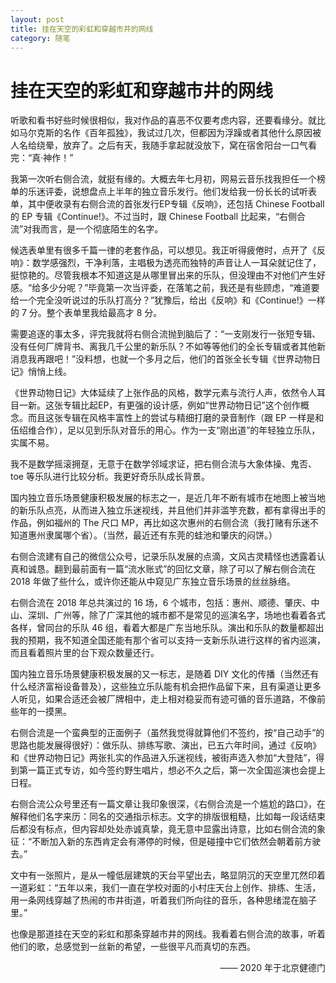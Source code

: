 ```yaml
---
layout: post
title: 挂在天空的彩虹和穿越市井的网线
category: 随笔
---
```


# 挂在天空的彩虹和穿越市井的网线

听歌和看书好些时候很相似，我对作品的喜恶不仅要考虑内容，还要看缘分。就比如马尔克斯的名作《百年孤独》，我试过几次，但都因为浮躁或者其他什么原因被人名给绕晕，放弃了。之后有天，我随手拿起就没放下，窝在宿舍阳台一口气看完：“真·神作！”

我第一次听右侧合流，就挺有缘的。大概去年七月初，网易云音乐找我担任一个榜单的乐迷评委，说想盘点上半年的独立音乐发行。他们发给我一份长长的试听表单，其中便收录有右侧合流的首张发行EP专辑《反响》，还包括 Chinese Football 的 EP 专辑《Continue!》。不过当时，跟 Chinese Football 比起来，“右侧合流”对我而言，是一个彻底陌生的名字。

候选表单里有很多千篇一律的老套作品，可以想见。我正听得疲倦时，点开了《反响》：数学感强烈，干净利落，主唱极为透亮而独特的声音让人一耳朵就记住了，挺惊艳的。尽管我根本不知道这是从哪里冒出来的乐队，但没理由不对他们产生好感。“给多少分呢？”毕竟第一次当评委，在落笔之前，我还是有些顾虑，“难道要给一个完全没听说过的乐队打高分？”犹豫后，给出《反响》和《Continue!》一样的 7 分。整个表单里我给最高才 8 分。

需要追逐的事太多，评完我就将右侧合流抛到脑后了：“一支刚发行一张短专辑、没有任何厂牌背书、离我几千公里的新乐队？不如等等他们的全长专辑或者其他新消息我再跟吧！”没料想，也就一个多月之后，他们的首张全长专辑《世界动物日记》悄悄上线。

《世界动物日记》大体延续了上张作品的风格，数学元素与流行人声，依然令人耳目一新。这张专辑比起EP，有更强的设计感，例如“世界动物日记”这个创作概念。而且这张专辑在风格丰富性上的尝试与精细打磨的录音制作（跟 EP 一样是和伍绍维合作），足以见到乐队对音乐的用心。作为一支“刚出道”的年轻独立乐队，实属不易。

我不是数学摇滚拥趸，无意于在数学邻域求证，把右侧合流与大象体操、鬼否、toe 等乐队进行比较分析。我更好奇乐队成长背景。

国内独立音乐场景健康积极发展的标志之一，是近几年不断有城市在地图上被当地的新乐队点亮，从而进入独立乐迷视线，并且他们并非滥竽充数，都有拿得出手的作品，例如福州的 The 尺口 MP，再比如这次惠州的右侧合流（我打赌有乐迷不知道惠州隶属哪个省）。（当然，最近还有东莞的蛙池和肇庆的闷饼。）

右侧合流建有自己的微信公众号，记录乐队发展的点滴，文风古灵精怪也透露着认真和诚恳。翻到最前面有一篇“流水账式”的回忆文章，除了可以了解右侧合流在 2018 年做了些什么，或许你还能从中窥见广东独立音乐场景的丝丝脉络。

右侧合流在 2018 年总共演过的 16 场，6 个城市，包括：惠州、顺德、肇庆、中山、深圳、广州等，除了广深其他的城市都不是常见的巡演名字，场地也看着各式各样，曾同台的乐队 46 组，看着大都是广东当地乐队。演出和乐队的数量都超出我的预期，我不知道全国还能有那个省可以支持一支新乐队进行这样的省内巡演，而且看着照片里的台下观众数量还行。

国内独立音乐场景健康积极发展的又一标志，是随着 DIY 文化的传播（当然还有什么经济富裕设备普及），这些独立乐队能有机会把作品留下来，且有渠道让更多人听见，如果合适还会被厂牌相中，走上相对稳妥而有迹可循的音乐道路，不像前些年的一摸黑。

右侧合流是一个蛮典型的正面例子（虽然我觉得就算他们不签约，按“自己动手”的思路也能发展得很好）：做乐队、排练写歌、演出，已五六年时间，通过《反响》和《世界动物日记》两张扎实的作品进入乐迷视线，被街声选入参加“大登陆”，得到第一篇正式专访，如今签约野生唱片，想必不久之后，第一次全国巡演也会提上日程。

右侧合流公众号里还有一篇文章让我印象很深，《右侧合流是一个尴尬的路口》，在解释他们名字来历：同名的交通指示标志。文字的排版很粗糙，比如每一段话结束后都没有标点，但内容却处处赤诚真挚，竟无意中显露出诗意，比如右侧合流的象征：“不断加入新的东西肯定会有滞停的时候，但是碰撞中它们依然会朝着前方驶去。”

文中有一张照片，是从一幢低层建筑的天台平望出去，略显阴沉的天空里兀然印着一道彩虹：“五年以来，我们一直在学校对面的小村庄天台上创作、排练、生活，用一条网线穿越了热闹的市井街道，听着我们所向往的音乐，各种思绪混在脑子里。”

也像是那道挂在天空的彩虹和那条穿越市井的网线。我看着右侧合流的故事，听着他们的歌，总感觉到一丝新的希望，一些很平凡而真切的东西。

<p align="right"> —— 2020 年于北京健德门</p>
